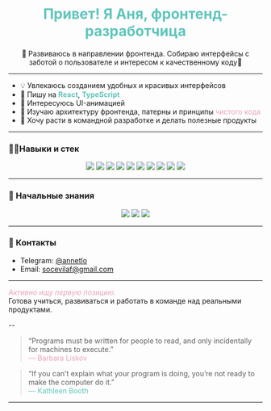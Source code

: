 <h1 align="center" style="color:#60c5ba;">Привет! Я Аня, фронтенд-разработчица</h1>

<p align="center">
  🦄 Развиваюсь в направлении фронтенда. Собираю интерфейсы с заботой о пользователе и интересом к качественному коду🦄
</p>

---

- 💡 Увлекаюсь созданием удобных и красивых интерфейсов  
- 🚀 Пишу на <strong style="color:#60c5ba;">React</strong>, <strong style="color:#60c5ba;">TypeScript</strong>  
- 🎨 Интересуюсь UI-анимацией  
- 🗿 Изучаю архитектуру фронтенда, патерны и принципы <span style="color:#e9a1bd;">чистого кода</span>  
- 🎯 Хочу расти в командной разработке и делать полезные продукты  

---

### 🐱‍👤Навыки и стек

<div align="center">
  <img src="https://img.shields.io/badge/JavaScript-ES6+-yellow?style=flat&logo=javascript&logoColor=black" />
  <img src="https://img.shields.io/badge/TypeScript-4.x-3178c6?style=flat&logo=typescript&logoColor=white" />
  <img src="https://img.shields.io/badge/React-18-20232A?style=flat&logo=react&logoColor=61DAFB" />
  <img src="https://img.shields.io/badge/Redux_Toolkit-764ABC?style=flat&logo=redux&logoColor=white" />
  <img src="https://img.shields.io/badge/MobX-ff9955?style=flat&logo=mobx&logoColor=white" />
  <img src="https://img.shields.io/badge/SCSS-cc6699?style=flat&logo=sass&logoColor=white" />
  <img src="https://img.shields.io/badge/TailwindCSS-38b2ac?style=flat&logo=tailwind-css&logoColor=white" />
  <img src="https://img.shields.io/badge/Figma-ff7262?style=flat&logo=figma&logoColor=white" />
  <img src="https://img.shields.io/badge/Photoshop-31A8FF?style=flat&logo=adobe-photoshop&logoColor=white" />
  <img src="https://img.shields.io/badge/Git-F05032?style=flat&logo=git&logoColor=white" />
</div>

---

### 🐣 Начальные знания

<div align="center">
  <img src="https://img.shields.io/badge/Next.js-000000?style=flat&logo=nextdotjs&logoColor=white" />
  <img src="https://img.shields.io/badge/Postman-FF6C37?style=flat&logo=postman&logoColor=white" />
  <img src="https://img.shields.io/badge/Node.js-339933?style=flat&logo=nodedotjs&logoColor=white" />
</div>

---

### 📮 Контакты

- Telegram: [@annetlo](https://t.me/annetlo)
- Email: [socevilaf@gmail.com](mailto:socevilaf@gmail.com)

---

<span style="color:#e9a1bd"><em>Активно ищу первую позицию.</em></span>  
Готова учиться, развиваться и работать в команде над реальными продуктами.

--

> “Programs must be written for people to read, and only incidentally for machines to execute.”  
> <span style="color:#e9a1bd">— Barbara Liskov</span>

> “If you can’t explain what your program is doing, you’re not ready to make the computer do it.”  
> <span style="color:#60c5ba">— Kathleen Booth</span>


---
